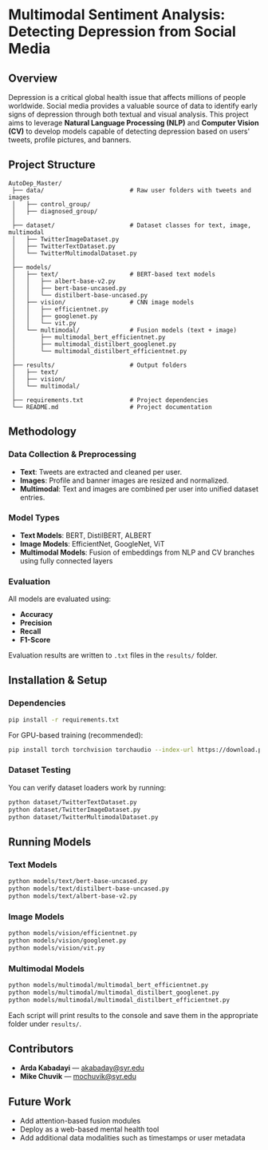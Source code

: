 
# Multimodal Sentiment Analysis: Detecting Depression from Social Media

## Overview

Depression is a critical global health issue that affects millions of people worldwide. Social media provides a valuable source of data to identify early signs of depression through both textual and visual analysis. This project aims to leverage **Natural Language Processing (NLP)** and **Computer Vision (CV)** to develop models capable of detecting depression based on users' tweets, profile pictures, and banners.

## Project Structure

```
AutoDep_Master/
 ├── data/                        # Raw user folders with tweets and images
 │   ├── control_group/
 │   ├── diagnosed_group/
 │
 ├── dataset/                     # Dataset classes for text, image, multimodal
 │   ├── TwitterImageDataset.py
 │   ├── TwitterTextDataset.py
 │   └── TwitterMultimodalDataset.py
 │
 ├── models/
 │   ├── text/                    # BERT-based text models
 │   │   ├── albert-base-v2.py
 │   │   ├── bert-base-uncased.py
 │   │   └── distilbert-base-uncased.py
 │   ├── vision/                  # CNN image models
 │   │   ├── efficientnet.py
 │   │   ├── googlenet.py
 │   │   └── vit.py
 │   └── multimodal/              # Fusion models (text + image)
 │       ├── multimodal_bert_efficientnet.py
 │       ├── multimodal_distilbert_googlenet.py
 │       └── multimodal_distilbert_efficientnet.py
 │
 ├── results/                     # Output folders
 │   ├── text/
 │   ├── vision/
 │   └── multimodal/
 │
 ├── requirements.txt             # Project dependencies
 └── README.md                    # Project documentation
```

## Methodology

### Data Collection & Preprocessing

- **Text**: Tweets are extracted and cleaned per user.
- **Images**: Profile and banner images are resized and normalized.
- **Multimodal**: Text and images are combined per user into unified dataset entries.

### Model Types

- **Text Models**: BERT, DistilBERT, ALBERT
- **Image Models**: EfficientNet, GoogleNet, ViT
- **Multimodal Models**: Fusion of embeddings from NLP and CV branches using fully connected layers

### Evaluation

All models are evaluated using:

- **Accuracy**
- **Precision**
- **Recall**
- **F1-Score**

Evaluation results are written to `.txt` files in the `results/` folder.

## Installation & Setup

### Dependencies

```bash
pip install -r requirements.txt
```

For GPU-based training (recommended):

```bash
pip install torch torchvision torchaudio --index-url https://download.pytorch.org/whl/cu118
```

### Dataset Testing

You can verify dataset loaders work by running:

```bash
python dataset/TwitterTextDataset.py
python dataset/TwitterImageDataset.py
python dataset/TwitterMultimodalDataset.py
```

## Running Models

### Text Models

```bash
python models/text/bert-base-uncased.py
python models/text/distilbert-base-uncased.py
python models/text/albert-base-v2.py
```

### Image Models

```bash
python models/vision/efficientnet.py
python models/vision/googlenet.py
python models/vision/vit.py
```

### Multimodal Models

```bash
python models/multimodal/multimodal_bert_efficientnet.py
python models/multimodal/multimodal_distilbert_googlenet.py
python models/multimodal/multimodal_distilbert_efficientnet.py
```

Each script will print results to the console and save them in the appropriate folder under `results/`.

## Contributors

- **Arda Kabadayi** — akabaday@syr.edu  
- **Mike Chuvik** — mochuvik@syr.edu

## Future Work

- Add attention-based fusion modules
- Deploy as a web-based mental health tool
- Add additional data modalities such as timestamps or user metadata

